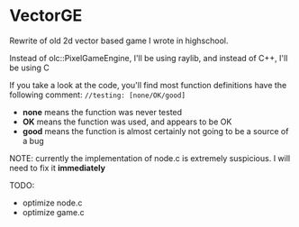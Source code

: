 # VectorGE

Rewrite of old 2d vector based game I wrote in highschool.

Instead of olc::PixelGameEngine, I'll be using raylib, and instead of C++, I'll be using C

If you take a look at the code, you'll find most function definitions have the following comment:
`//testing: [none/OK/good]`
- **none** means the function was never tested
- **OK** means the function was used, and appears to be OK
- **good** means the function is almost certainly not going to be a source of a bug

NOTE:
currently the implementation of node.c is extremely suspicious. I will need to fix it **immediately**

TODO:
- optimize node.c
- optimize game.c
